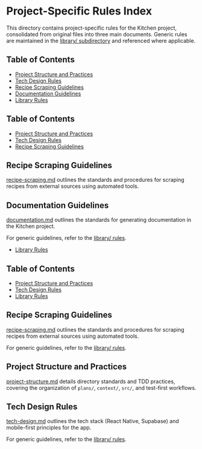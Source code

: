 # Project-Specific Rules Index

This directory contains project-specific rules for the Kitchen project, consolidated from original files into three main documents. Generic rules are maintained in the [library/ subdirectory](library/index.md) and referenced where applicable.

## Table of Contents
- [Project Structure and Practices](project-structure.md)
- [Tech Design Rules](tech-design.md)
- [Recipe Scraping Guidelines](recipe-scraping.md)
- [Documentation Guidelines](documentation.md)
- [Library Rules](library/index.md)

## Table of Contents
- [Project Structure and Practices](project-structure.md)
- [Tech Design Rules](tech-design.md)
- [Recipe Scraping Guidelines](recipe-scraping.md)
## Recipe Scraping Guidelines

[recipe-scraping.md](recipe-scraping.md) outlines the standards and procedures for scraping recipes from external sources using automated tools.

## Documentation Guidelines

[documentation.md](documentation.md) outlines the standards for generating documentation in the Kitchen project.

For generic guidelines, refer to the [library/ rules](library/index.md).
- [Library Rules](library/index.md)

## Table of Contents
- [Project Structure and Practices](project-structure.md)
- [Tech Design Rules](tech-design.md)
- [Library Rules](library/index.md)

## Recipe Scraping Guidelines

[recipe-scraping.md](recipe-scraping.md) outlines the standards and procedures for scraping recipes from external sources using automated tools.

For generic guidelines, refer to the [library/ rules](library/index.md).
## Project Structure and Practices

[project-structure.md](project-structure.md) details directory standards and TDD practices, covering the organization of `plans/`, `context/`, `src/`, and test-first workflows.

## Tech Design Rules

[tech-design.md](tech-design.md) outlines the tech stack (React Native, Supabase) and mobile-first principles for the app.

For generic guidelines, refer to the [library/ rules](library/index.md).